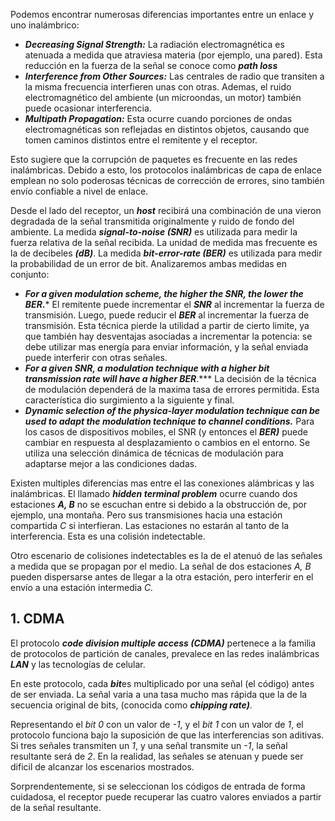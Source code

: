 Podemos encontrar numerosas diferencias importantes entre un enlace y uno inalámbrico:

- ***Decreasing Signal Strength:*** La radiación electromagnética es atenuada a medida que atraviesa materia (por ejemplo, una pared). Esta reducción en la fuerza de la señal se conoce como ***path loss***
- ***Interference from Other Sources:*** Las centrales de radio que transiten a la misma frecuencia interfieren unas con otras. Ademas, el ruido electromagnético del ambiente (un microondas, un motor) también puede ocasionar interferencia.
- ***Multipath Propagation:*** Esta ocurre cuando porciones de ondas electromagnéticas son reflejadas en distintos objetos, causando que tomen caminos distintos entre el remitente y el receptor.

Esto sugiere que la corrupción de paquetes es frecuente en las redes inalámbricas. Debido a esto, los protocolos inalámbricas de capa de enlace emplean no solo poderosas técnicas de corrección de errores, sino también envío confiable a nivel de enlace.

Desde el lado del receptor, un ***host*** recibirá una combinación de una vieron degradada de la señal transmitida originalmente y ruido de fondo del ambiente. La medida ***signal-to-noise (SNR)*** es utilizada para medir la fuerza relativa de la señal recibida. La unidad de medida mas frecuente es la de decibeles ***(dB)***. La medida ***bit-error-rate (BER)*** es utilizada para medir la probabilidad de un error de bit. Analizaremos ambas medidas en conjunto:

- ***For a given modulation scheme, the higher the SNR, the lower the BER*.*** El remitente puede incrementar el ***SNR*** al incrementar la fuerza de transmisión. Luego, puede reducir el ***BER*** al incrementar la fuerza de transmisión. Esta técnica pierde la utilidad a partir de cierto limite, ya que también hay desventajas asociadas a incrementar la potencia: se debe utilizar mas energía para enviar información, y la señal enviada puede interferir con otras señales.
- ***For a given SNR, a modulation technique with a higher bit transmission rate will have a higher BER***.*** La decisión de la técnica de modulación dependerá de la maxima tasa de errores permitida. Esta característica dio surgimiento a la siguiente y final.
- ***Dynamic selection of the physica-layer modulation technique can be used to adapt the modulation technique to channel conditions.*** Para los casos de dispositivos mobiles, el SNR (y entonces el ***BER)*** puede cambiar en respuesta al desplazamiento o cambios en el entorno. Se utiliza una selección dinámica de técnicas de modulación para adaptarse mejor a las condiciones dadas.

Existen multiples diferencias mas entre el las conexiones alámbricas y las inalámbricas. El llamado ***hidden terminal problem*** ocurre cuando dos estaciones ***A, B*** no se escuchan entre si debido a la obstrucción de, por ejemplo, una montaña. Pero sus transmisiones hacia una estación compartida *C* si interfieran. Las estaciones no estarán al tanto de la interferencia. Esta es una colisión indetectable.

Otro escenario de colisiones indetectables es la de el atenuó de las señales a medida que se propagan por el medio. La señal de dos estaciones *A, B* pueden dispersarse antes de llegar a la otra estación, pero interferir en el envío a una estación intermedia *C.*

## 1. CDMA

El protocolo ***code division multiple access (CDMA)*** pertenece a la familia de protocolos de partición de canales, prevalece en las redes inalámbricas ***LAN*** y las tecnologías de celular.

En este protocolo, cada ***bit***es multiplicado por una señal (el código) antes de ser enviada. La señal varia a una tasa mucho mas rápida que la de la secuencia original de bits, (conocida como ***chipping rate)***.

Representando el *bit 0* con un valor de *-1*, y el *bit 1* con un valor de *1*, el protocolo funciona bajo la suposición de que las interferencias son aditivas. Si tres señales transmiten un *1*, y una señal transmite un *-1*, la señal resultante será de *2*. En la realidad, las señales se atenuan y puede ser dificil de alcanzar los escenarios mostrados.

Sorprendentemente, si se seleccionan los códigos de entrada de forma cuidadosa, el receptor puede recuperar las cuatro valores enviados a partir de la señal resultante.
